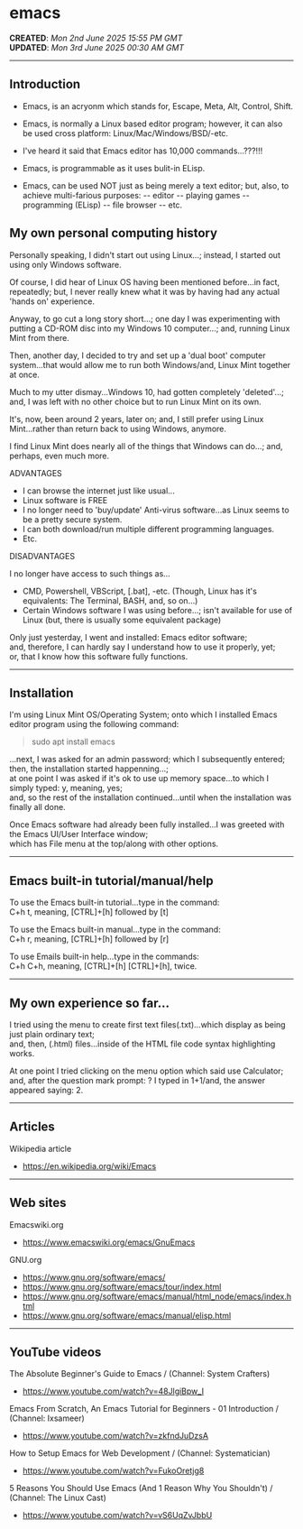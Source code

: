 # emacs

**CREATED**: *Mon 2nd June 2025 15:55 PM GMT*  
**UPDATED**: *Mon 3rd June 2025 00:30 AM GMT*  

-----

## Introduction

- Emacs, is an acryonm which stands for, Escape, Meta, Alt, Control, Shift.  

- Emacs, is normally a Linux based editor program; however, it can also be used cross platform: Linux/Mac/Windows/BSD/-etc.  

- I've heard it said that Emacs editor has 10,000 commands...???!!!  

- Emacs, is programmable as it uses bulit-in ELisp.

- Emacs, can be used NOT just as being merely a text editor; but, also, to achieve multi-farious purposes: 
-- editor
-- playing games
-- programming (ELisp)
-- file browser
-- etc.

## My own personal computing history

Personally speaking, I didn't start out using Linux...; instead, I started out using only Windows software.  

Of course, I did hear of Linux OS having been mentioned before...in fact, repeatedly; but, I never really knew what it was by having had any actual 'hands on' experience.

Anyway, to go cut a long story short...; one day I was experimenting with putting a CD-ROM disc into my Windows 10 computer...; and, running Linux Mint from there.

Then, another day, I decided to try and set up a 'dual boot' computer system...that would allow me to run both Windows/and, Linux Mint together at once. 

Much to my utter dismay...Windows 10, had gotten completely 'deleted'...; and, I was left with no other choice but to run Linux Mint on its own.

It's, now, been around 2 years, later on; and, I still prefer using Linux Mint...rather than return back to using Windows, anymore.

I find Linux Mint does nearly all of the things that Windows can do...; and, perhaps, even much more.

ADVANTAGES  

- I can browse the internet just like usual...   
- Linux software is FREE  
- I no longer need to 'buy/update' Anti-virus software...as Linux seems to be a pretty secure system.  
- I can both download/run multiple different programming languages.  
- Etc.  

DISADVANTAGES  

I no longer have access to such things as...  
- CMD, Powershell, VBScript, [.bat], -etc. (Though, Linux has it's equivalents: The Terminal, BASH, and, so on...)   
- Certain Windows software I was using before...; isn't available for use of Linux (but, there is usually some equivalent package)    

Only just yesterday, I went and installed: Emacs editor software;    
and, therefore, I can hardly say I understand how to use it properly, yet;       
or, that I know how this software fully functions.  

-----

## Installation

I'm using Linux Mint OS/Operating System; onto which I installed Emacs editor program using the following command:

> sudo apt install emacs

...next, I was asked for an admin password; which I subsequently entered;   
then, the installation started happenning...;  
at one point I was asked if it's ok to use up memory space...to which I simply typed: y, meaning, yes;  
and, so the rest of the installation continued...until when the installation was finally all done.  

Once Emacs software had already been fully installed...I was greeted with the Emacs UI/User Interface window;  
which has File menu at the top/along with other options.  

-----

## Emacs built-in tutorial/manual/help

To use the Emacs built-in tutorial...type in the command:  
C+h t, meaning, [CTRL]+[h] followed by [t]

To use the Emacs built-in manual...type in the command:  
C+h r, meaning, [CTRL]+[h] followed by [r]

To use Emails built-in help...type in the commands:  
C+h C+h, meaning, [CTRL]+[h] [CTRL]+[h], twice.

-----

## My own experience so far...

I tried using the menu to create first text files(.txt)...which display as being just plain ordinary text;      
and, then, (.html) files...inside of the HTML file code syntax highlighting works.  

At one point I tried clicking on the menu option which said use Calculator;  
and, after the question mark prompt: ? I typed in 1+1/and, the answer appeared saying: 2.  

-----

## Articles

Wikipedia article  
- https://en.wikipedia.org/wiki/Emacs  

-----

## Web sites

Emacswiki.org  
- https://www.emacswiki.org/emacs/GnuEmacs  

GNU.org  
- https://www.gnu.org/software/emacs/  
- https://www.gnu.org/software/emacs/tour/index.html
- https://www.gnu.org/software/emacs/manual/html_node/emacs/index.html  
- https://www.gnu.org/software/emacs/manual/elisp.html

-----

## YouTube videos

The Absolute Beginner's Guide to Emacs / (Channel: System Crafters)  
- https://www.youtube.com/watch?v=48JlgiBpw_I

Emacs From Scratch, An Emacs Tutorial for Beginners - 01 Introduction / (Channel: Ixsameer)  
- https://www.youtube.com/watch?v=zkfndJuDzsA

How to Setup Emacs for Web Development / (Channel: Systematician)  
- https://www.youtube.com/watch?v=FukoOretjg8  

5 Reasons You Should Use Emacs (And 1 Reason Why You Shouldn't) / (Channel: The Linux Cast)  
- https://www.youtube.com/watch?v=vS6UqZvJbbU  
  
